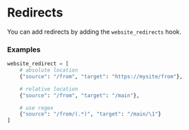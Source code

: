 <!-- add-breadcrumbs -->
# Redirects

You can add redirects by adding the `website_redirects` hook.

### Examples

```py
website_redirect = [
	# absolute location
	{"source": "/from", "target": "https://mysite/from"},

	# relative location
	{"source": "/from", "target": "/main"},

	# use regex
	{"source": "/from/(.*)", "target": "/main/\1"}
]
```
